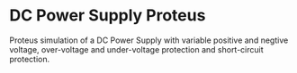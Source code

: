# DC Power Supply Proteus
 Proteus simulation of a DC Power Supply with variable positive and negtive voltage, over-voltage and under-voltage protection and short-circuit protection.

